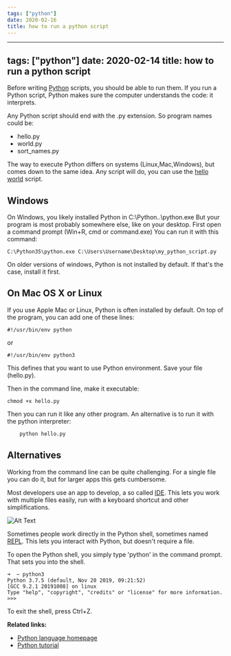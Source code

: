 ```yaml
---
tags: ["python"]
date: 2020-02-16
title: how to run a python script
---
```

---
tags: ["python"]
date: 2020-02-14
title: how to run a python script
---
Before writing <a href="https://python.org">Python</a> scripts, you should be able to run them. If you run a Python script, Python makes sure the computer understands the code: it interprets. 

Any Python script should end with the .py extension. So program names could be:

* hello.py
* world.py
* sort_names.py

The way to execute Python differs on systems (Linux,Mac,Windows), but comes down to the same idea. Any script will do, you can use the <a href="https://pythonbasics.org/execute-python-scripts/">hello world</a> script.

## Windows

On Windows, you likely installed Python in C:\Python..\python.exe
But your program is most probably somewhere else, like on your desktop. 
First open a command prompt (Win+R, cmd or command.exe)
You can run it with this command:

    C:\Python35\python.exe C:\Users\Username\Desktop\my_python_script.py

On older versions of windows, Python is not installed by default. If that's the case, install it first.

## On Mac OS X or Linux

If you use Apple Mac or Linux, Python is often installed by default. On top of the program, you can add one of these lines:

    #!/usr/bin/env python

or

    #!/usr/bin/env python3

This defines that you want to use Python environment. Save your file (hello.py).

Then in the command line, make it executable:

    chmod +x hello.py

Then you can run it like any other program. An alternative is to run it with the python interpreter:
```python
    python hello.py
```
## Alternatives

Working from the command line can be quite challenging. For a single file you can do it, but for larger apps this gets cumbersome.

Most developers use an app to develop, a so called <a href="https://pythonbasics.org/getting-started/#PythonIDE">IDE</a>. This lets you work with multiple files easily, run with a keyboard shortcut and other simplifications.

![Alt Text](https://dev-to-uploads.s3.amazonaws.com/i/z9lzs3l610rirsb903f7.jpeg)

Sometimes people work directly in the Python shell, sometimes named <a href="https://pythonprogramminglanguage.com/repl/">REPL</a>. This lets you interact with Python, but doesn't require a file.

To open the Python shell, you simply type 'python' in the command prompt. That sets you into the shell.

    ➜  ~ python3
    Python 3.7.5 (default, Nov 20 2019, 09:21:52) 
    [GCC 9.2.1 20191008] on linux
    Type "help", "copyright", "credits" or "license" for more information.
    >>> 
 
To exit the shell, press Ctrl+Z.

**Related links:**
* <a href="https://python.org/">Python language homepage</a>
* <a href="https://pythonbasics.org/">Python tutorial</a>



